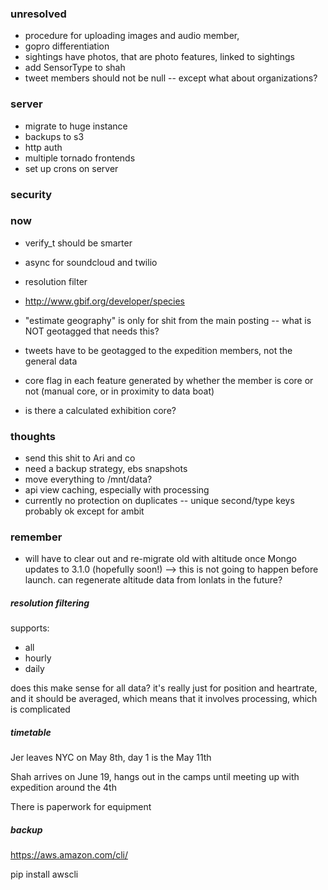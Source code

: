 ### unresolved
- procedure for uploading images and audio
    member, 
- gopro differentiation
- sightings have photos, that are photo features, linked to sightings
- add SensorType to shah
- tweet members should not be null -- except what about organizations?

### server
- migrate to huge instance
- backups to s3
- http auth
- multiple tornado frontends
- set up crons on server

### security


### now
- verify_t should be smarter
- async for soundcloud and twilio
- resolution filter

- http://www.gbif.org/developer/species


- "estimate geography" is only for shit from the main posting -- what is NOT geotagged that needs this?
- tweets have to be geotagged to the expedition members, not the general data
- core flag in each feature generated by whether the member is core or not
(manual core, or in proximity to data boat)

- is there a calculated exhibition core?


### thoughts
- send this shit to Ari and co
- need a backup strategy, ebs snapshots
- move everything to /mnt/data?
- api view caching, especially with processing
- currently no protection on duplicates -- unique second/type keys probably ok except for ambit

### remember
- will have to clear out and re-migrate old with altitude once Mongo updates to 3.1.0 (hopefully soon!)
--> this is not going to happen before launch. can regenerate altitude data from lonlats in the future?



##### resolution filtering

supports:
- all
- hourly
- daily

does this make sense for all data? it's really just for position and heartrate, and it should be averaged, which means that it involves processing, which is complicated


##### timetable

Jer leaves NYC on May 8th, day 1 is the May 11th

Shah arrives on June 19, hangs out in the camps until meeting up with expedition around the 4th

There is paperwork for equipment


##### backup

https://aws.amazon.com/cli/

pip install awscli


